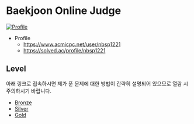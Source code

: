 # Baekjoon Online Judge

[![Profile](http://mazassumnida.wtf/api/v2/generate_badge?boj=nbsp1221)](https://github.com/mazassumnida/mazassumnida)

* Profile
  - https://www.acmicpc.net/user/nbsp1221
  - https://solved.ac/profile/nbsp1221

## Level

아래 링크로 접속하시면 제가 푼 문제에 대한 방법이 간략히 설명되어 있으므로 열람 시 주의하시기 바랍니다.

* [Bronze](https://github.com/nbsp1221/algorithm/blob/master/algorithm-challenges/baekjoon-online-judge/LEVEL_BRONZE.md)
* [Silver](https://github.com/nbsp1221/algorithm/blob/master/algorithm-challenges/baekjoon-online-judge/LEVEL_SILVER.md)
* [Gold](https://github.com/nbsp1221/algorithm/blob/master/algorithm-challenges/baekjoon-online-judge/LEVEL_GOLD.md)
